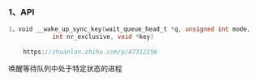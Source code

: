   ### 1、API

```c
1、void __wake_up_sync_key(wait_queue_head_t *q, unsigned int mode,
			int nr_exclusive, void *key)
 
    https://zhuanlan.zhihu.com/p/47312156
```

唤醒等待队列中处于特定状态的进程